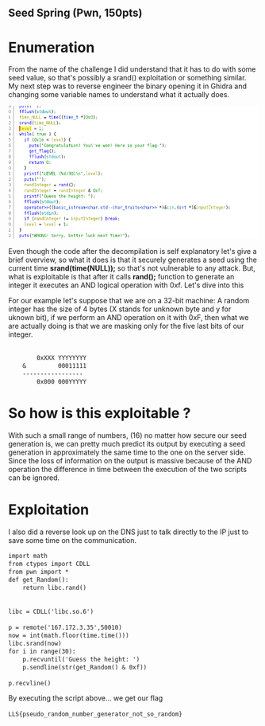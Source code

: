 ## Seed Spring (Pwn, 150pts)  
# Enumeration

From the name of the challenge I did understand that it has to do with some seed value,
so that's possibly a srand() exploitation or something similar. My next step was to reverse
engineer the binary opening it in Ghidra and changing some variable names to understand what it 
actually does.

![](seed_spring.png)

Even though the code after the decompilation is self explanatory let's give a brief overview,
so what it does is that it securely generates a seed using the current time **srand(time(NULL));**
so that's not vulnerable to any attack. But, what is exploitable is that after it calls **rand();**
function to generate an integer it executes an AND logical operation with 0xf. Let's dive into this 

For our example let's suppose that we are on a 32-bit machine:
A random integer has the size of 4 bytes (X stands for unknown byte and y for uknown bit),
if we perform an AND operation on it with 0xF, then what we are actually doing is that we are masking only for the five last bits of our integer.
```

        0xXXX YYYYYYYY
    &         00011111
    -----------------
        0x000 000YYYYY
```
# So how is this exploitable ?
With such a small range of numbers, (16) no matter how secure our seed generation is, 
we can pretty much predict its output by executing a seed generation in approximately the same time to the one
on the server side. Since the loss of information on the output is massive 
because of the AND operation the difference in time between the execution of the two scripts can be ignored. 

# Exploitation

I also did a reverse look up on the DNS just to talk directly to the IP just to save some time on the communication.


```
import math
from ctypes import CDLL
from pwn import *
def get_Random():
	return libc.rand()


libc = CDLL('libc.so.6')

p = remote('167.172.3.35',50010)
now = int(math.floor(time.time()))
libc.srand(now)
for i in range(30):
	p.recvuntil('Guess the height: ')
	p.sendline(str(get_Random() & 0xf))

p.recvline()
```

By executing the script above...
we get our flag

```LLS{pseudo_random_number_generator_not_so_random}```

